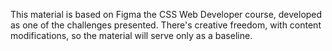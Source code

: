 This material is based on Figma the CSS Web Developer course, developed as one of the challenges presented. There's creative freedom, with content modifications, so the material will serve only as a baseline.